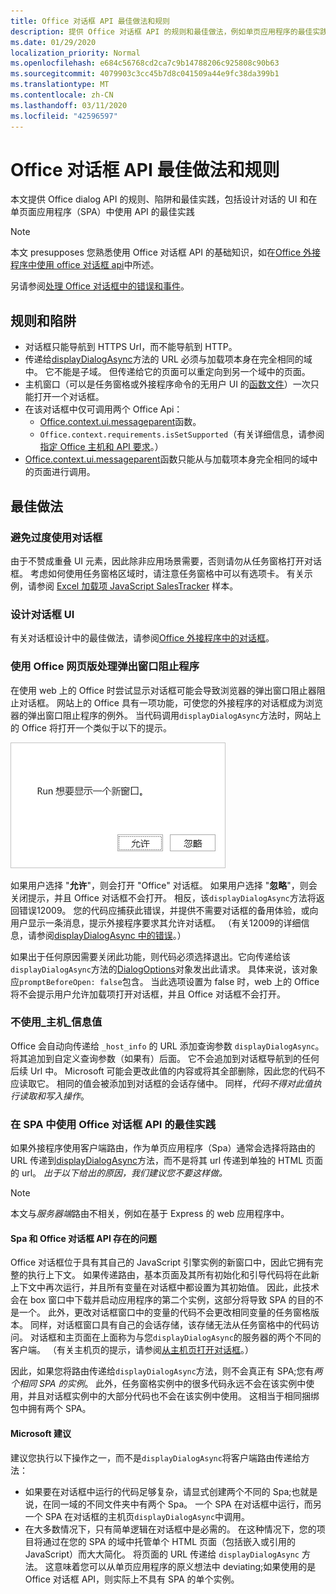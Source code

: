 ```yaml
---
title: Office 对话框 API 最佳做法和规则
description: 提供 Office 对话框 API 的规则和最佳做法，例如单页应用程序的最佳实践（SPA）
ms.date: 01/29/2020
localization_priority: Normal
ms.openlocfilehash: e684c56768cd2ca7c9b14788206c925808c90b63
ms.sourcegitcommit: 4079903c3cc45b7d8c041509a44e9fc38da399b1
ms.translationtype: MT
ms.contentlocale: zh-CN
ms.lasthandoff: 03/11/2020
ms.locfileid: "42596597"
---
```

# <a name="best-practices-and-rules-for-the-office-dialog-api"></a>Office 对话框 API 最佳做法和规则

本文提供 Office dialog API 的规则、陷阱和最佳实践，包括设计对话的 UI 和在单页面应用程序（SPA）中使用 API 的最佳实践

> [!NOTE]
> 本文 presupposes 您熟悉使用 Office 对话框 API 的基础知识，如在[Office 外接程序中使用 office 对话框 api](dialog-api-in-office-add-ins.md)中所述。
> 
> 另请参阅[处理 Office 对话框中的错误和事件](dialog-handle-errors-events.md)。

## <a name="rules-and-gotchas"></a>规则和陷阱

- 对话框只能导航到 HTTPS Url，而不能导航到 HTTP。
- 传递给[displayDialogAsync](/javascript/api/office/office.ui)方法的 URL 必须与加载项本身在完全相同的域中。 它不能是子域。 但传递给它的页面可以重定向到另一个域中的页面。
- 主机窗口（可以是任务窗格或外接程序命令的无用户 UI 的[函数文件](../reference/manifest/functionfile.md)）一次只能打开一个对话框。
- 在该对话框中仅可调用两个 Office Api：
  - [Office.context.ui.messageparent](/javascript/api/office/office.ui#messageparent-message-)函数。
  - `Office.context.requirements.isSetSupported`（有关详细信息，请参阅[指定 Office 主机和 API 要求](specify-office-hosts-and-api-requirements.md)。）
- [Office.context.ui.messageparent](/javascript/api/office/office.ui#messageparent-message-)函数只能从与加载项本身完全相同的域中的页面进行调用。

## <a name="best-practices"></a>最佳做法

### <a name="avoid-overusing-dialog-boxes"></a>避免过度使用对话框

由于不赞成重叠 UI 元素，因此除非应用场景需要，否则请勿从任务窗格打开对话框。 考虑如何使用任务窗格区域时，请注意任务窗格中可以有选项卡。 有关示例，请参阅 [Excel 加载项 JavaScript SalesTracker](https://github.com/OfficeDev/Excel-Add-in-JavaScript-SalesTracker) 样本。

### <a name="designing-a-dialog-box-ui"></a>设计对话框 UI

有关对话框设计中的最佳做法，请参阅[Office 外接程序中的对话框](../design/dialog-boxes.md)。

### <a name="handling-pop-up-blockers-with-office-on-the-web"></a>使用 Office 网页版处理弹出窗口阻止程序

在使用 web 上的 Office 时尝试显示对话框可能会导致浏览器的弹出窗口阻止器阻止对话框。 网站上的 Office 具有一项功能，可使您的外接程序的对话框成为浏览器的弹出窗口阻止程序的例外。 当代码调用`displayDialogAsync`方法时，网站上的 Office 将打开一个类似于以下的提示。

![外接程序可以生成的提示，以避免在浏览器中弹出窗口阻止程序。](../images/dialog-prompt-before-open.png)

如果用户选择 "**允许**"，则会打开 "Office" 对话框。 如果用户选择 "**忽略**"，则会关闭提示，并且 Office 对话框不会打开。 相反，该`displayDialogAsync`方法将返回错误12009。 您的代码应捕获此错误，并提供不需要对话框的备用体验，或向用户显示一条消息，提示外接程序要求其允许对话框。 （有关12009的详细信息，请参阅[displayDialogAsync 中的错误](dialog-handle-errors-events.md#errors-from-displaydialogasync)。）

如果出于任何原因需要关闭此功能，则代码必须选择退出。它向传递给该`displayDialogAsync`方法的[DialogOptions](/javascript/api/office/office.dialogoptions)对象发出此请求。 具体来说，该对象应`promptBeforeOpen: false`包含。 当此选项设置为 false 时，web 上的 Office 将不会提示用户允许加载项打开对话框，并且 Office 对话框不会打开。

### <a name="do-not-use-the-_host_info-value"></a>不使用\_主机\_信息值

Office 会自动向传递给 `_host_info` 的 URL 添加查询参数 `displayDialogAsync`。 将其追加到自定义查询参数（如果有）后面。 它不会追加到对话框导航到的任何后续 Url 中。 Microsoft 可能会更改此值的内容或将其全部删除，因此您的代码不应读取它。 相同的值会被添加到对话框的会话存储中。 同样，*代码不得对此值执行读取和写入操作*。

### <a name="best-practices-for-using-the-office-dialog-api-in-an-spa"></a>在 SPA 中使用 Office 对话框 API 的最佳实践

如果外接程序使用客户端路由，作为单页应用程序（Spa）通常会选择将路由的 URL 传递到[displayDialogAsync](/javascript/api/office/office.ui)方法，而不是将其 url 传递到单独的 HTML 页面的 url。 *出于以下给出的原因，我们建议您不要这样做。*

> [!NOTE]
> 本文与*服务器端*路由不相关，例如在基于 Express 的 web 应用程序中。

#### <a name="problems-with-spas-and-the-office-dialog-api"></a>Spa 和 Office 对话框 API 存在的问题

Office 对话框位于具有其自己的 JavaScript 引擎实例的新窗口中，因此它拥有完整的执行上下文。 如果传递路由，基本页面及其所有初始化和引导代码将在此新上下文中再次运行，并且所有变量在对话框中都设置为其初始值。 因此，此技术会在 box 窗口中下载并启动应用程序的第二个实例，这部分将导致 SPA 的目的不是一个。 此外，更改对话框窗口中的变量的代码不会更改相同变量的任务窗格版本。 同样，对话框窗口具有自己的会话存储，该存储无法从任务窗格中的代码访问。 对话框和主页面在上面称为与您`displayDialogAsync`的服务器的两个不同的客户端。 （有关主机页的提示，请参阅[从主机页打开对话框](dialog-api-in-office-add-ins.md#open-a-dialog-box-from-a-host-page)。）

因此，如果您将路由传递给`displayDialogAsync`方法，则不会真正有 SPA;您有*两个相同 SPA 的实例*。 此外，任务窗格实例中的很多代码永远不会在该实例中使用，并且对话框实例中的大部分代码也不会在该实例中使用。 这相当于相同捆绑包中拥有两个 SPA。

#### <a name="microsoft-recommendations"></a>Microsoft 建议

建议您执行以下操作之一，而不是`displayDialogAsync`将客户端路由传递给方法：

* 如果要在对话框中运行的代码足够复杂，请显式创建两个不同的 Spa;也就是说，在同一域的不同文件夹中有两个 Spa。 一个 SPA 在对话框中运行，而另一个 SPA 在对话框的主机页`displayDialogAsync`中调用。 
* 在大多数情况下，只有简单逻辑在对话框中是必需的。 在这种情况下，您的项目将通过在您的 SPA 的域中托管单个 HTML 页面（包括嵌入或引用的 JavaScript）而大大简化。 将页面的 URL 传递给 `displayDialogAsync` 方法。 这意味着您可以从单页应用程序的原义想法中 deviating;如果使用的是 Office 对话框 API，则实际上不具有 SPA 的单个实例。
